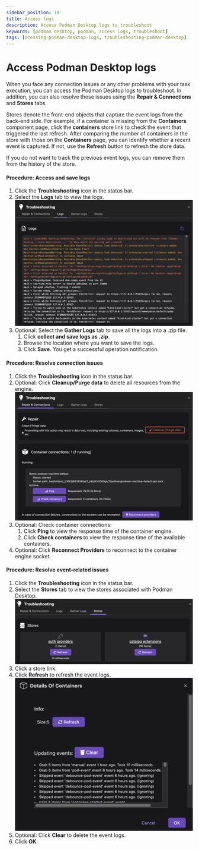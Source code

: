 ```yaml
---
sidebar_position: 10
title: Access logs
description: Access Podman Desktop logs to troubleshoot
keywords: [podman desktop, podman, access logs, troubleshoot]
tags: [acessing-podman-desktop-logs, troubleshooting-podman-desktop]
---
```


# Access Podman Desktop logs

When you face any connection issues or any other problems with your task execution, you can access the Podman Desktop logs to troubleshoot. In addition, you can also resolve those issues using the **Repair & Connections** and **Stores** tabs.

Stores denote the front-end objects that capture the event logs from the back-end side. For example, if a container is missing from the **Containers** component page, click the **containers** store link to check the event that triggered the last refresh. After comparing the number of containers in the store with those on the **Containers** page, you can identify whether a recent event is captured. If not, use the **Refresh** button to refresh the store data.

If you do not want to track the previous event logs, you can remove them from the history of the store.

#### Procedure: Access and save logs

1. Click the **Troubleshooting** icon in the status bar.
1. Select the **Logs** tab to view the logs.
   ![accessing logs](img/access-logs.png)
1. Optional: Select the **Gather Logs** tab to save all the logs into a .zip file.
   1. Click **collect and save logs as .zip**.
   1. Browse the location where you want to save the logs.
   1. Click **Save**. You get a successful operation notification.

#### Procedure: Resolve connection issues

1. Click the **Troubleshooting** icon in the status bar.
1. Optional: Click **Cleanup/Purge data** to delete all resources from the engine.
   ![Repair & Connections tab](img/repair-and-connections-tab.png)
1. Optional: Check container connections:
   1. Click **Ping** to view the response time of the container engine.
   1. Click **Check containers** to view the response time of the available containers.
1. Optional: Click **Reconnect Providers** to reconnect to the container engine socket.

#### Procedure: Resolve event-related issues

1. Click the **Troubleshooting** icon in the status bar.
1. Select the **Stores** tab to view the stores associated with Podman Desktop.
   ![store tab](img/stores-tab.png)
1. Click a store link.
1. Click **Refresh** to refresh the event logs.
   ![refresh the event logs](img/refresh-event-logs.png)
1. Optional: Click **Clear** to delete the event logs.
1. Click **OK**.
